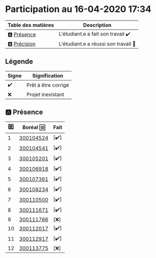 # Participation au 16-04-2020 17:34

| Table des matières            | Description                                             |
|-------------------------------|---------------------------------------------------------|
| :a: [Présence](#a-présence)   | L'étudiant.e a fait son travail    :heavy_check_mark:   |
| :b: [Précision](#b-précision) | L'étudiant.e a réussi son travail  :tada:               |

## Légende

| Signe              | Signification                 |
|--------------------|-------------------------------|
| :heavy_check_mark: | Prêt à être corrigé           |
| :x:                | Projet inexistant             |

## :a: Présence

|:hash:| Boréal :id:                | Fait               |
|------|----------------------------|--------------------|
| 1 | [300104524](../300104524/b300104524-fonction.ps1) | [:heavy_check_mark:] |
| 2 | [300104541](../300104541/b300104541-fonction.ps1) | [:heavy_check_mark:] |
| 3 | [300105201](../300105201/b300105201-fonction.ps1) | [:heavy_check_mark:] |
| 4 | [300106918](../300106918/b300106918-fonction.ps1) | [:heavy_check_mark:] |
| 5 | [300107361](../300107361/b300107361-fonction.ps1) | [:heavy_check_mark:] |
| 6 | [300108234](../300108234/b300108234-fonction.ps1) | [:heavy_check_mark:] |
| 7 | [300110500](../300110500/b300110500-fonction.ps1) | [:heavy_check_mark:] |
| 8 | [300111671](../300111671/b300111671-fonction.ps1) | [:heavy_check_mark:] |
| 9 | [300111766](../300111766/b300111766-fonction.ps1) | [:x:] |
| 10 | [300112017](../300112017/b300112017-fonction.ps1) | [:heavy_check_mark:] |
| 11 | [300112917](../300112917/b300112917-fonction.ps1) | [:heavy_check_mark:] |
| 12 | [300113775](../300113775/b300113775-fonction.ps1) | [:x:] |
